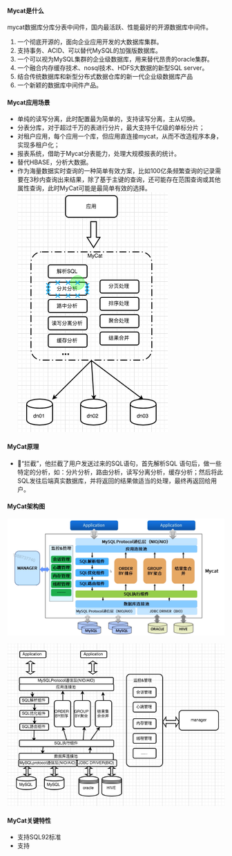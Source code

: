 #### Mycat是什么
mycat数据库分库分表中间件，国内最活跃、性能最好的开源数据库中间件。
1. 一个彻底开源的，面向企业应用开发的大数据库集群。
2. 支持事务、ACID、可以替代MySQL的加强版数据库。
3. 一个可以视为MySQL集群的企业级数据库，用来替代昂贵的oracle集群。
4. 一个融合内存缓存技术、nosql技术、HDFS大数据的新型SQL server。
5. 结合传统数据库和新型分布式数据仓库的新一代企业级数据库产品
6. 一个新颖的数据库中间件产品。
	
#### Mycat应用场景
- 单纯的读写分离，此时配置最为简单的，支持读写分离，主从切换。
- 分表分库，对于超过千万的表进行分片，最大支持千亿级的单标分片；
- 对租户应用，每个应用一个库，但应用直连接mycat，从而不改造程序本身，实现多租户化；
- 报表系统，借助于Mycat分表能力，处理大规模报表的统计。
- 替代HBASE，分析大数据。
- 作为海量数据实时查询的一种简单有效方案，比如100亿条频繁查询的记录需要在3秒内查询出来结果，除了基于主键的查询，还可能存在范围查询或其他属性查询，此时MyCat可能是最简单有效的选择。
![title](https://raw.githubusercontent.com/linzwgit/gitnote-images/master/gitnoteimages/2019/08/09/1565362059380-1565362059381.png)

#### MyCat原理
- “拦截”，他拦截了用户发送过来的SQL语句，首先解析SQL 语句后，做一些特定的分析，如：分片分析，路由分析，读写分离分析，缓存分析；然后将此SQL发往后端真实数据库，并将返回的结果做适当的处理，最终再返回给用户。

#### MyCat架构图
![title](https://raw.githubusercontent.com/linzwgit/gitnote-images/master/gitnoteimages/2019/08/09/1565363581420-1565363581423.png)

![title](https://raw.githubusercontent.com/linzwgit/gitnote-images/master/gitnoteimages/2019/08/09/1565365145625-1565365145627.png)


#### MyCat关键特性
- 支持SQL92标准
- 支持